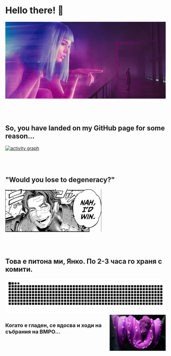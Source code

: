 # Hello there! 👋 <br>
<a href="https://www.youtube.com/watch?v=k-3Cppde1pU">
  <img src="./img/hello.jpg" alt="blade runner lego">
</a>

<br> <br>
## So, you have landed on my GitHub page for some reason...
[![activity graph](https://github-readme-activity-graph.vercel.app/graph?username=moussaka-crypto&theme=redical&custom_title=STAY%20HARD%21)](https://www.youtube.com/watch?v=OKN8dFO_ZLA)

<br> <br>
## "Would you lose to degeneracy?"
<a href="https://youtu.be/XBqphGvMfbw"> 
  <img src = "./img/nahidwin.png" style = "width: 60%">
</a>

<br> <br>
## Това е питона ми, Янко. По 2-3 часа го храня с комити.
<picture>
  <source
    media="(prefers-color-scheme: dark)"
    srcset="https://raw.githubusercontent.com/moussaka-crypto/moussaka-crypto/snek/github-contribution-grid-snake-dark.svg"
  />
  <source
    media="(prefers-color-scheme: light)"
    srcset="https://raw.githubusercontent.com/moussaka-crypto/moussaka-crypto/snek/github-contribution-grid-snake.svg"
  />
  <img
    alt="github contribution grid snake animation"
    src="https://raw.githubusercontent.com/moussaka-crypto/moussaka-crypto/snek/github-contribution-grid-snake.svg"
  />
</picture>
<br>
<a href="https://www.youtube.com/watch?v=xa3JX3rmV6c">
  <img src="./img/qnko.jpg" alt="qnko" width="35%" align="right">
</a>

### Когато е гладен, се ядосва и ходи на събрания на ВМРО...
